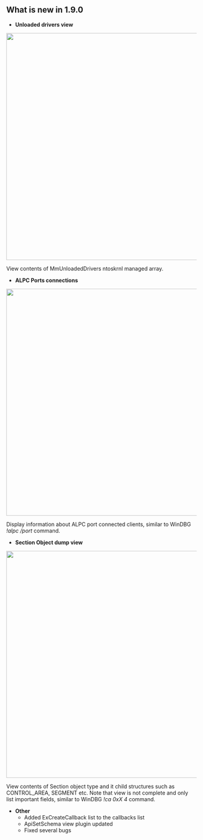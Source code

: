
## What is new in 1.9.0

 - **Unloaded drivers view**

<img src="https://raw.githubusercontent.com/hfiref0x/WinObjEx64/dev190/Screenshots/UnloadedDrivers.png" width="600" />

View contents of MmUnloadedDrivers ntoskrnl managed array.

 - **ALPC Ports connections**

<img src="https://raw.githubusercontent.com/hfiref0x/WinObjEx64/dev190/Screenshots/AlpcPortConnections.png" width="600" />

Display information about ALPC port connected clients, similar to WinDBG *!alpc /port* command.

 - **Section Object dump view**

<img src="https://raw.githubusercontent.com/hfiref0x/WinObjEx64/dev190/Screenshots/ViewingSectionObject.png" width="600" />

View contents of Section object type and it child structures such as CONTROL_AREA, SEGMENT etc. Note that view is not complete and only list important fields, similar to WinDBG *!ca 0xX 4* command.


 - **Other**
   + Added ExCreateCallback list to the callbacks list
   + ApiSetSchema view plugin updated
   + Fixed several bugs

